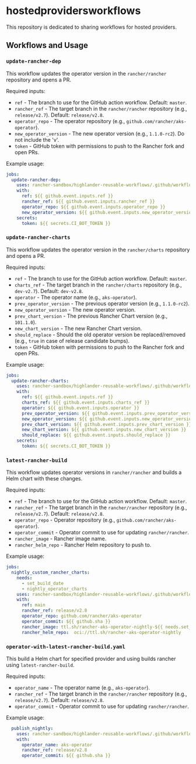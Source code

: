 # hostedprovidersworkflows

This repository is dedicated to sharing workflows for hosted providers.

## Workflows and Usage

### `update-rancher-dep`

This workflow updates the operator version in the `rancher/rancher` repository and opens a PR.

Required inputs:

- `ref` - The branch to use for the GitHub action workflow. Default: `master`.
- `rancher_ref` - The target branch in the `rancher/rancher` repository (e.g., `release/v2.7`). Default: `release/v2.8`.
- `operator_repo` - The operator repository (e.g., `github.com/rancher/aks-operator`).
- `new_operator_version` - The new operator version (e.g., `1.1.0-rc2`). Do not include the 'v'.
- `token` - GitHub token with permissions to push to the Rancher fork and open PRs.

Example usage:

```yaml
jobs:
  update-rancher-dep:
    uses: rancher-sandbox/highlander-reusable-workflows/.github/workflows/update-rancher-dep.yaml@main
    with:
      ref: ${{ github.event.inputs.ref }}
      rancher_ref: ${{ github.event.inputs.rancher_ref }}
      operator_repo: ${{ github.event.inputs.operator_repo }}
      new_operator_version: ${{ github.event.inputs.new_operator_version }}
    secrets:
      token: ${{ secrets.CI_BOT_TOKEN }}
```

### `update-rancher-charts`

This workflow updates the operator version in the `rancher/charts` repository and opens a PR.

Required inputs:

- `ref` - The branch to use for the GitHub action workflow. Default: `master`.
- `charts_ref` - The target branch in the `rancher/charts` repository (e.g., `dev-v2.7`). Default: `dev-v2.8`.
- `operator` - The operator name (e.g., `aks-operator`).
- `prev_operator_version` - The previous operator version (e.g., `1.1.0-rc2`).
- `new_operator_version` - The new operator version.
- `prev_chart_version` - The previous Rancher Chart version (e.g., `101.1.0`).
- `new_chart_version` - The new Rancher Chart version.
- `should_replace` - Should the old operator version be replaced/removed (e.g., `true` in case of release candidate bumps).
- `token` - GitHub token with permissions to push to the Rancher fork and open PRs.

Example usage:

```yaml
jobs:
  update-rancher-charts:
    uses: rancher-sandbox/highlander-reusable-workflows/.github/workflows/update-rancher-charts.yaml@main
    with:
      ref: ${{ github.event.inputs.ref }}
      charts_ref: ${{ github.event.inputs.charts_ref }}
      operator: ${{ github.event.inputs.operator }}
      prev_operator_version: ${{ github.event.inputs.prev_operator_version }}
      new_operator_version: ${{ github.event.inputs.new_operator_version }}
      prev_chart_version: ${{ github.event.inputs.prev_chart_version }}
      new_chart_version: ${{ github.event.inputs.new_chart_version }}
      should_replace: ${{ github.event.inputs.should_replace }}
    secrets:
      token: ${{ secrets.CI_BOT_TOKEN }}
```

### `latest-rancher-build`

This workflow updates operator versions in `rancher/rancher` and builds a Helm chart with these changes.

Required inputs:

- `ref` - The branch to use for the GitHub action workflow. Default: `master`.
- `rancher_ref` - The target branch in the `rancher/rancher` repository (e.g., `release/v2.7`). Default: `release/v2.8`.
- `operator_repo` - Operator repository (e.g., `github.com/rancher/aks-operator`).
- `operator_commit` - Operator commit to use for updating `rancher/rancher`.
- `rancher_image` - Rancher image name.
- `rancher_helm_repo` - Rancher Helm repository to push to.

Example usage:

```yaml
jobs:
  nightly_custom_rancher_charts:
    needs: 
      - set_build_date
      - nightly_operator_charts
    uses: rancher-sandbox/highlander-reusable-workflows/.github/workflows/latest-rancher-build.yaml@main
    with:
      ref: main
      rancher_ref: release/v2.8
      operator_repo: github.com/rancher/aks-operator
      operator_commit: ${{ github.sha }}
      rancher_image: ttl.sh/rancher-aks-operator-nightly-${{ needs.set_build_date.outputs.BUILD_DATE }}
      rancher_helm_repo:  oci://ttl.sh/rancher-aks-operator-nightly
```

### `operator-with-latest-rancher-build.yaml`

This build a Helm chart for specified provider and using builds rancher using `latest-rancher-build`.

Required inputs:

- `operator_name` - The operator name (e.g., `aks-operator`).
- `rancher_ref` - The target branch in the `rancher/rancher` repository (e.g., `release/v2.7`). Default: `release/v2.8`.
- `operator_commit` - Operator commit to use for updating `rancher/rancher`.

Example usage:

```yaml
  publish_nightly:
    uses: rancher-sandbox/highlander-reusable-workflows/.github/workflows/operator-with-latest-rancher-build.yaml@main
    with:
      operator_name: aks-operator
      rancher_ref: release/v2.8
      operator_commit: ${{ github.sha }}
```
